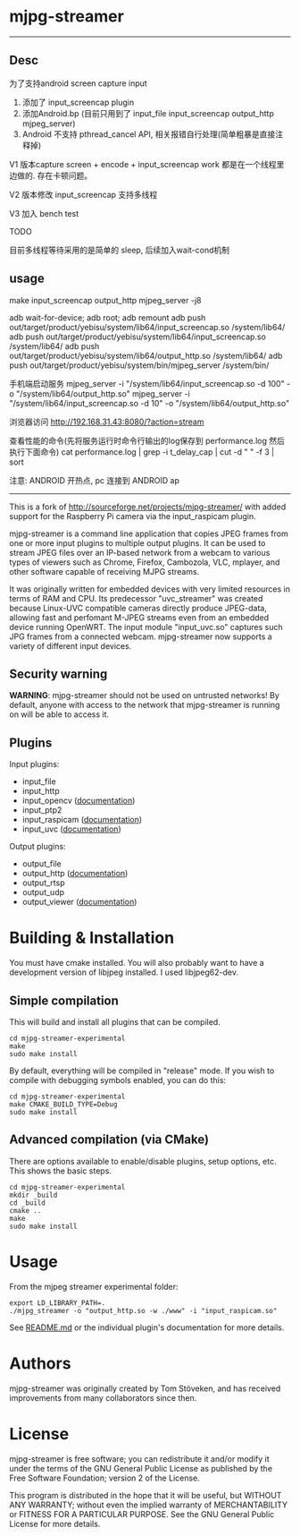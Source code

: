 mjpg-streamer
=============

------
## Desc

为了支持android screen capture input
1. 添加了 input_screencap plugin
2. 添加Android.bp (目前只用到了 input_file input_screencap output_http mjpeg_server)
3. Android 不支持 pthread_cancel API, 相关报错自行处理(简单粗暴是直接注释掉)

V1 版本capture screen + encode + input_screencap work
都是在一个线程里边做的. 存在卡顿问题。

V2 版本修改 input_screencap 支持多线程

V3 加入 bench test

TODO

目前多线程等待采用的是简单的 sleep, 后续加入wait-cond机制

## usage
make input_screencap output_http mjpeg_server -j8

adb wait-for-device; adb root; adb remount
adb push out/target/product/yebisu/system/lib64/input_screencap.so /system/lib64/
adb push out/target/product/yebisu/system/lib64/input_screencap.so /system/lib64/
adb push out/target/product/yebisu/system/lib64/output_http.so /system/lib64/
adb push out/target/product/yebisu/system/bin/mjpeg_server /system/bin/

手机端启动服务
mjpeg_server -i "/system/lib64/input_screencap.so -d 100" -o "/system/lib64/output_http.so"
mjpeg_server -i "/system/lib64/input_screencap.so -d 10" -o "/system/lib64/output_http.so"

浏览器访问
http://192.168.31.43:8080/?action=stream

查看性能的命令(先将服务运行时命令行输出的log保存到 performance.log
        然后执行下面命令)
cat performance.log | grep -i t_delay_cap | cut -d " " -f 3 | sort

注意:
    ANDROID 开热点, pc 连接到 ANDROID ap

------

This is a fork of http://sourceforge.net/projects/mjpg-streamer/ with added support for the Raspberry Pi camera via the input_raspicam plugin.

mjpg-streamer is a command line application that copies JPEG frames from one
or more input plugins to multiple output plugins. It can be used to stream
JPEG files over an IP-based network from a webcam to various types of viewers
such as Chrome, Firefox, Cambozola, VLC, mplayer, and other software capable
of receiving MJPG streams.

It was originally written for embedded devices with very limited resources in
terms of RAM and CPU. Its predecessor "uvc_streamer" was created because
Linux-UVC compatible cameras directly produce JPEG-data, allowing fast and
perfomant M-JPEG streams even from an embedded device running OpenWRT. The
input module "input_uvc.so" captures such JPG frames from a connected webcam.
mjpg-streamer now supports a variety of different input devices.

Security warning
----------------

**WARNING**: mjpg-streamer should not be used on untrusted networks!
By default, anyone with access to the network that mjpg-streamer is running
on will be able to access it.

Plugins
-------

Input plugins:

* input_file
* input_http
* input_opencv ([documentation](mjpg-streamer-experimental/plugins/input_opencv/README.md))
* input_ptp2
* input_raspicam ([documentation](mjpg-streamer-experimental/plugins/input_raspicam/README.md))
* input_uvc ([documentation](mjpg-streamer-experimental/plugins/input_uvc/README.md))

Output plugins:

* output_file
* output_http ([documentation](mjpg-streamer-experimental/plugins/output_http/README.md))
* output_rtsp
* output_udp
* output_viewer ([documentation](mjpg-streamer-experimental/plugins/output_viewer/README.md))

Building & Installation
=======================

You must have cmake installed. You will also probably want to have a development
version of libjpeg installed. I used libjpeg62-dev.

Simple compilation
------------------

This will build and install all plugins that can be compiled.

    cd mjpg-streamer-experimental
    make
    sudo make install
    
By default, everything will be compiled in "release" mode. If you wish to compile
with debugging symbols enabled, you can do this:

    cd mjpg-streamer-experimental
    make CMAKE_BUILD_TYPE=Debug
    sudo make install
    
Advanced compilation (via CMake)
--------------------------------

There are options available to enable/disable plugins, setup options, etc. This
shows the basic steps.

    cd mjpg-streamer-experimental
    mkdir _build
    cd _build
    cmake ..
    make
    sudo make install

Usage
=====
From the mjpeg streamer experimental
folder:
```
export LD_LIBRARY_PATH=.
./mjpg_streamer -o "output_http.so -w ./www" -i "input_raspicam.so"
```

See [README.md](mjpg-streamer-experimental/README.md) or the individual plugin's documentation for more details.


Authors
=======

mjpg-streamer was originally created by Tom Stöveken, and has received
improvements from many collaborators since then.


License
=======

mjpg-streamer is free software; you can redistribute it and/or modify
it under the terms of the GNU General Public License as published by
the Free Software Foundation; version 2 of the License.

This program is distributed in the hope that it will be useful,
but WITHOUT ANY WARRANTY; without even the implied warranty of
MERCHANTABILITY or FITNESS FOR A PARTICULAR PURPOSE.  See the 
GNU General Public License for more details.
